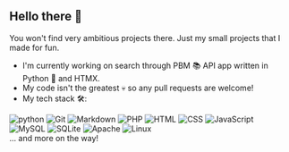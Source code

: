 ## Hello there 👋

You won't find very ambitious projects there. Just my small projects that I made for fun. 

- I'm currently working on search through PBM 📚 API app written in Python 🐍 and HTMX.
- My code isn't the greatest 💀 so any pull requests are welcome!
- My tech stack 🛠:

<div style="display: flex-inline">
  <img src="https://img.shields.io/badge/Python-05122A?style=flat-square&logo=python" alt="python" />
  <img src="https://img.shields.io/badge/-Git-05122A?style=flat-square&logo=git" alt="Git" />
  <img src="https://img.shields.io/badge/-Markdown-05122A?style=flat-square&logo=markdown" alt="Markdown" />
  <img src="https://img.shields.io/badge/-PHP-05122A?style=flat-square&logo=php" alt="PHP" />
  <img src="https://img.shields.io/badge/-HTML-05122A?style=flat-square&logo=html5" alt="HTML" />
  <img src="https://img.shields.io/badge/-CSS-05122A?style=flat-square&logo=css3" alt="CSS"/>
  <img src="https://img.shields.io/badge/-JavaScript-05122A?style=flat-square&logo=javascript" alt="JavaScript"/>
  <img src="https://img.shields.io/badge/-MySQL-05122A?style=flat-square&logo=mysql&logoColor=white" alt="MySQL"/>
  <img src="https://img.shields.io/badge/-SQLite-05122A?style=flat-square&logo=sqlite" alt="SQLite"/>
  <img src="https://img.shields.io/badge/-Apache-05122A?style=flat-square&logo=apache" alt="Apache"/>
  <img src="https://img.shields.io/badge/-Linux-05122A?style=flat-square&logo=linux" alt="Linux"/>
  <br/>
  ... and more on the way!
</div>
